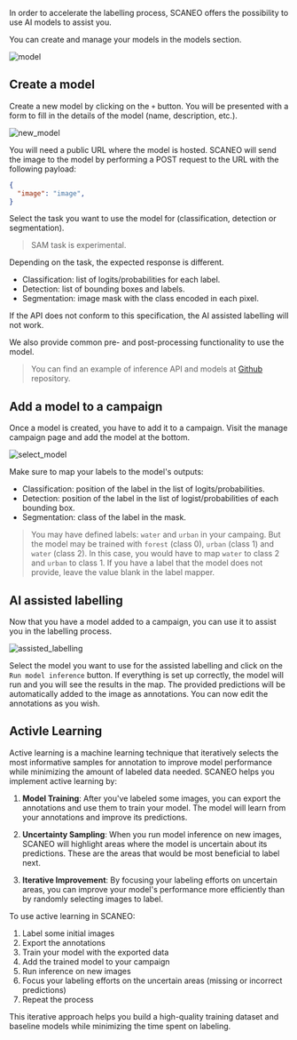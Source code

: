 In order to accelerate the labelling process, SCANEO offers the possibility to use AI models to assist you.

You can create and manage your models in the models section.

![model](../img/models.png)

## Create a model

Create a new model by clicking on the `+` button. You will be presented with a form to fill in the details of the model (name, description, etc.).

![new_model](../img/new_model.png)

You will need a public URL where the model is hosted. SCANEO will send the image to the model by performing a POST request to the URL with the following payload:

```json
{
  "image": "image",
}
```

Select the task you want to use the model for (classification, detection or segmentation).

> SAM task is experimental.

Depending on the task, the expected response is different.

- Classification: list of logits/probabilities for each label.
- Detection: list of bounding boxes and labels.
- Segmentation: image mask with the class encoded in each pixel.

If the API does not conform to this specification, the AI assisted labelling will not work.

We also provide common pre- and post-processing functionality to use the model.

> You can find an example of inference API and models at [Github](https://github.com/earthpulse/scaneo) repository.

## Add a model to a campaign

Once a model is created, you have to add it to a campaign. Visit the manage campaign page and add the model at the bottom.

![select_model](../img/select_model.png)

Make sure to map your labels to the model's outputs:

- Classification: position of the label in the list of logits/probabilities.
- Detection: position of the label in the list of logist/probabilities of each bounding box.
- Segmentation: class of the label in the mask.

> You may have defined labels: `water` and `urban` in your campaing. But the model may be trained with `forest` (class 0), `urban` (class 1) and `water` (class 2). In this case, you would have to map `water` to class 2 and `urban` to class 1. If you have a label that the model does not provide, leave the value blank in the label mapper.

## AI assisted labelling

Now that you have a model added to a campaign, you can use it to assist you in the labelling process.

![assisted_labelling](../img/assisted.png)

Select the model you want to use for the assisted labelling and click on the `Run model inference` button. If everything is set up correctly, the model will run and you will see the results in the map. The provided predictions will be automatically added to the image as annotations. You can now edit the annotations as you wish.

## Activle Learning

Active learning is a machine learning technique that iteratively selects the most informative samples for annotation to improve model performance while minimizing the amount of labeled data needed. SCANEO helps you implement active learning by:

1. **Model Training**: After you've labeled some images, you can export the annotations and use them to train your model. The model will learn from your annotations and improve its predictions.

2. **Uncertainty Sampling**: When you run model inference on new images, SCANEO will highlight areas where the model is uncertain about its predictions. These are the areas that would be most beneficial to label next.

3. **Iterative Improvement**: By focusing your labeling efforts on uncertain areas, you can improve your model's performance more efficiently than by randomly selecting images to label.

To use active learning in SCANEO:

1. Label some initial images
2. Export the annotations
3. Train your model with the exported data
4. Add the trained model to your campaign
5. Run inference on new images
6. Focus your labeling efforts on the uncertain areas (missing or incorrect predictions)
7. Repeat the process

This iterative approach helps you build a high-quality training dataset and baseline models while minimizing the time spent on labeling.
